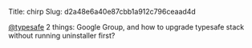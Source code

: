 Title: chirp
Slug: d2a48e6a40e87cbb1a912c796ceaad4d

<a href="http://twitter.com/typesafe">@typesafe</a>  2 things: Google Group, and how to upgrade typesafe stack without running uninstaller first?
